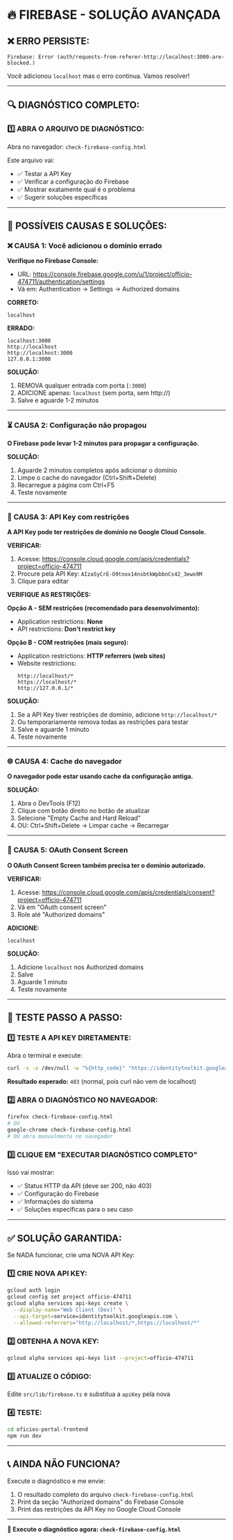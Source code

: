 # 🔥 FIREBASE - SOLUÇÃO AVANÇADA

## ❌ ERRO PERSISTE:
```
Firebase: Error (auth/requests-from-referer-http://localhost:3000-are-blocked.)
```

Você adicionou `localhost` mas o erro continua. Vamos resolver!

---

## 🔍 DIAGNÓSTICO COMPLETO:

### 1️⃣ ABRA O ARQUIVO DE DIAGNÓSTICO:
Abra no navegador: `check-firebase-config.html`

Este arquivo vai:
- ✅ Testar a API Key
- ✅ Verificar a configuração do Firebase
- ✅ Mostrar exatamente qual é o problema
- ✅ Sugerir soluções específicas

---

## 🔧 POSSÍVEIS CAUSAS E SOLUÇÕES:

### ❌ CAUSA 1: Você adicionou o domínio errado

**Verifique no Firebase Console:**
- URL: https://console.firebase.google.com/u/1/project/officio-474711/authentication/settings
- Vá em: Authentication → Settings → Authorized domains

**CORRETO:**
```
localhost
```

**ERRADO:**
```
localhost:3000
http://localhost
http://localhost:3000
127.0.0.1:3000
```

**SOLUÇÃO:**
1. REMOVA qualquer entrada com porta (`:3000`)
2. ADICIONE apenas: `localhost` (sem porta, sem http://)
3. Salve e aguarde 1-2 minutos

---

### ⏳ CAUSA 2: Configuração não propagou

**O Firebase pode levar 1-2 minutos para propagar a configuração.**

**SOLUÇÃO:**
1. Aguarde 2 minutos completos após adicionar o domínio
2. Limpe o cache do navegador (Ctrl+Shift+Delete)
3. Recarregue a página com Ctrl+F5
4. Teste novamente

---

### 🔑 CAUSA 3: API Key com restrições

**A API Key pode ter restrições de domínio no Google Cloud Console.**

**VERIFICAR:**
1. Acesse: https://console.cloud.google.com/apis/credentials?project=officio-474711
2. Procure pela API Key: `AIzaSyCrE-O9tnox14nsbtkWpbbnCs42_3ewo9M`
3. Clique para editar

**VERIFIQUE AS RESTRIÇÕES:**

**Opção A - SEM restrições (recomendado para desenvolvimento):**
- Application restrictions: **None**
- API restrictions: **Don't restrict key**

**Opção B - COM restrições (mais seguro):**
- Application restrictions: **HTTP referrers (web sites)**
- Website restrictions:
  ```
  http://localhost/*
  https://localhost/*
  http://127.0.0.1/*
  ```

**SOLUÇÃO:**
1. Se a API Key tiver restrições de domínio, adicione `http://localhost/*`
2. Ou temporariamente remova todas as restrições para testar
3. Salve e aguarde 1 minuto
4. Teste novamente

---

### 🌐 CAUSA 4: Cache do navegador

**O navegador pode estar usando cache da configuração antiga.**

**SOLUÇÃO:**
1. Abra o DevTools (F12)
2. Clique com botão direito no botão de atualizar
3. Selecione "Empty Cache and Hard Reload"
4. OU: Ctrl+Shift+Delete → Limpar cache → Recarregar

---

### 🔄 CAUSA 5: OAuth Consent Screen

**O OAuth Consent Screen também precisa ter o domínio autorizado.**

**VERIFICAR:**
1. Acesse: https://console.cloud.google.com/apis/credentials/consent?project=officio-474711
2. Vá em "OAuth consent screen"
3. Role até "Authorized domains"

**ADICIONE:**
```
localhost
```

**SOLUÇÃO:**
1. Adicione `localhost` nos Authorized domains
2. Salve
3. Aguarde 1 minuto
4. Teste novamente

---

## 🧪 TESTE PASSO A PASSO:

### 1️⃣ TESTE A API KEY DIRETAMENTE:

Abra o terminal e execute:
```bash
curl -s -o /dev/null -w "%{http_code}" "https://identitytoolkit.googleapis.com/v1/projects?key=AIzaSyCrE-O9tnox14nsbtkWpbbnCs42_3ewo9M"
```

**Resultado esperado:** `403` (normal, pois curl não vem de localhost)

### 2️⃣ ABRA O DIAGNÓSTICO NO NAVEGADOR:

```bash
firefox check-firebase-config.html
# OU
google-chrome check-firebase-config.html
# OU abra manualmente no navegador
```

### 3️⃣ CLIQUE EM "EXECUTAR DIAGNÓSTICO COMPLETO"

Isso vai mostrar:
- ✅ Status HTTP da API (deve ser 200, não 403)
- ✅ Configuração do Firebase
- ✅ Informações do sistema
- ✅ Soluções específicas para o seu caso

---

## ✅ SOLUÇÃO GARANTIDA:

Se NADA funcionar, crie uma NOVA API Key:

### 1️⃣ CRIE NOVA API KEY:
```bash
gcloud auth login
gcloud config set project officio-474711
gcloud alpha services api-keys create \
  --display-name="Web Client (Dev)" \
  --api-target=service=identitytoolkit.googleapis.com \
  --allowed-referrers="http://localhost/*,https://localhost/*"
```

### 2️⃣ OBTENHA A NOVA KEY:
```bash
gcloud alpha services api-keys list --project=officio-474711
```

### 3️⃣ ATUALIZE O CÓDIGO:
Edite `src/lib/firebase.ts` e substitua a `apiKey` pela nova

### 4️⃣ TESTE:
```bash
cd oficios-portal-frontend
npm run dev
```

---

## 📞 AINDA NÃO FUNCIONA?

Execute o diagnóstico e me envie:
1. O resultado completo do arquivo `check-firebase-config.html`
2. Print da seção "Authorized domains" do Firebase Console
3. Print das restrições da API Key no Google Cloud Console

---

**🎯 Execute o diagnóstico agora: `check-firebase-config.html`**
